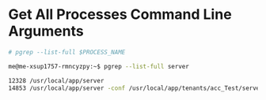# Get All Processes Command Line Arguments

```bash
# pgrep --list-full $PROCESS_NAME

me@me-xsup1757-rmncyzpy:~$ pgrep --list-full server

12328 /usr/local/app/server
14853 /usr/local/app/server -conf /usr/local/app/tenants/acc_Test/server.conf -logfile /var/log/app/acc_Test/server.log -public /usr/local/app/dist -loglevel info -tenant -onetimeconf /tmp/otc66844347
```
